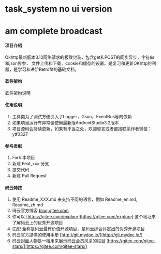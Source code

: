 # task_system no ui version
# am complete broadcast

#### 项目介绍
Okhttp最新版本3.10网络请求的极致封装，包含get和POST的同步异步，字符串和json传参，
文件上传和下载，cookie和缓存的设置。是复习和更新OKhttp的利器，是学习和进阶Retrofit的基础文档。

#### 软件架构
软件架构说明


#### 使用说明

1. 工具类为了调试方便引入了Logger，Gson，EventBus等的依赖
2. 如果项目运行有异常请使用最新版AndroidStudio3.2版本
3. 项目源码会持续更新，如果有不当之处，欢迎留言或者直接联系作者微信：ytf0327



#### 参与贡献

1. Fork 本项目
2. 新建 Feat_xxx 分支
3. 提交代码
4. 新建 Pull Request


#### 码云特技

1. 使用 Readme\_XXX.md 来支持不同的语言，例如 Readme\_en.md, Readme\_zh.md
2. 码云官方博客 [blog.gitee.com](https://blog.gitee.com)
3. 你可以 [https://gitee.com/explore](https://gitee.com/explore) 这个地址来了解码云上的优秀开源项目
4. [GVP](https://gitee.com/gvp) 全称是码云最有价值开源项目，是码云综合评定出的优秀开源项目
5. 码云官方提供的使用手册 [http://git.mydoc.io/](http://git.mydoc.io/)
6. 码云封面人物是一档用来展示码云会员风采的栏目 [https://gitee.com/gitee-stars/](https://gitee.com/gitee-stars/)